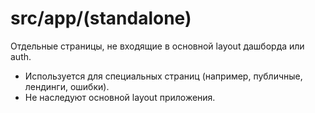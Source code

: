 # src/app/(standalone)

Отдельные страницы, не входящие в основной layout дашборда или auth.

- Используется для специальных страниц (например, публичные, лендинги, ошибки).
- Не наследуют основной layout приложения. 